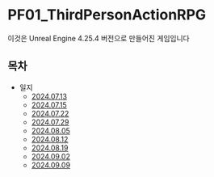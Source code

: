 # PF01_ThirdPersonActionRPG

이것은 Unreal Engine 4.25.4 버전으로 만들어진 게임입니다

## 목차
- 일지
   - [2024.07.13](https://github.com/jslee629/PF01_ThirdPersonActionRPG/blob/main/About/Start.md)
   - [2024.07.15](https://github.com/jslee629/PF01_ThirdPersonActionRPG/blob/main/About/1st_week.md)
   - [2024.07.22](https://github.com/jslee629/PF01_ThirdPersonActionRPG/blob/main/About/2nd_week.md)
   - [2024.07.29](https://github.com/jslee629/PF01_ThirdPersonActionRPG/blob/main/About/3rd_week.md)
   - [2024.08.05](https://github.com/jslee629/PF01_ThirdPersonActionRPG/blob/main/About/4th_week.md)
   - [2024.08.12](https://github.com/jslee629/PF01_ThirdPersonActionRPG/blob/main/About/5th_week.md)
   - [2024.08.19](https://github.com/jslee629/PF01_ThirdPersonActionRPG/blob/main/About/6th_week.md)
   - [2024.09.02](https://github.com/jslee629/PF01_ThirdPersonActionRPG/blob/main/About/8th_week.md)
   - [2024.09.09](https://github.com/jslee629/PF01_ThirdPersonActionRPG/blob/main/About/9th_week.md)
